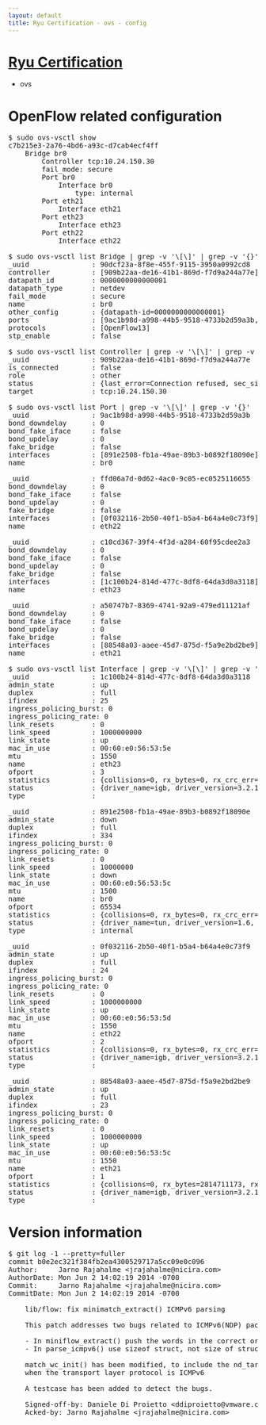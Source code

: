 ```yaml
---
layout: default
title: Ryu Certification - ovs - config
---
```

# [Ryu Certification](http://osrg.github.io/ryu/certification.html)
* ovs 

# OpenFlow related configuration
<pre>
$ sudo ovs-vsctl show
c7b215e3-2a76-4bd6-a93c-d7cab4ecf4ff
    Bridge br0
        Controller tcp:10.24.150.30
        fail_mode: secure
        Port br0
            Interface br0
                type: internal
        Port eth21
            Interface eth21
        Port eth23
            Interface eth23
        Port eth22
            Interface eth22

$ sudo ovs-vsctl list Bridge | grep -v '\[\]' | grep -v '{}'
_uuid               : 90dcf23a-8f8e-455f-9115-3950a0992cd8
controller          : [909b22aa-de16-41b1-869d-f7d9a244a77e]
datapath_id         : 0000000000000001
datapath_type       : netdev
fail_mode           : secure
name                : br0
other_config        : {datapath-id=0000000000000001}
ports               : [9ac1b98d-a998-44b5-9518-4733b2d59a3b, a50747b7-8369-4741-92a9-479ed11121af, c10cd367-39f4-4f3d-a284-60f95cdee2a3, ffd06a7d-0d62-4ac0-9c05-ec0525116655]
protocols           : [OpenFlow13]
stp_enable          : false

$ sudo ovs-vsctl list Controller | grep -v '\[\]' | grep -v '{}'
_uuid               : 909b22aa-de16-41b1-869d-f7d9a244a77e
is_connected        : false
role                : other
status              : {last_error=Connection refused, sec_since_connect=967, sec_since_disconnect=0, state=BACKOFF}
target              : tcp:10.24.150.30

$ sudo ovs-vsctl list Port | grep -v '\[\]' | grep -v '{}'
_uuid               : 9ac1b98d-a998-44b5-9518-4733b2d59a3b
bond_downdelay      : 0
bond_fake_iface     : false
bond_updelay        : 0
fake_bridge         : false
interfaces          : [891e2508-fb1a-49ae-89b3-b0892f18090e]
name                : br0

_uuid               : ffd06a7d-0d62-4ac0-9c05-ec0525116655
bond_downdelay      : 0
bond_fake_iface     : false
bond_updelay        : 0
fake_bridge         : false
interfaces          : [0f032116-2b50-40f1-b5a4-b64a4e0c73f9]
name                : eth22

_uuid               : c10cd367-39f4-4f3d-a284-60f95cdee2a3
bond_downdelay      : 0
bond_fake_iface     : false
bond_updelay        : 0
fake_bridge         : false
interfaces          : [1c100b24-814d-477c-8df8-64da3d0a3118]
name                : eth23

_uuid               : a50747b7-8369-4741-92a9-479ed11121af
bond_downdelay      : 0
bond_fake_iface     : false
bond_updelay        : 0
fake_bridge         : false
interfaces          : [88548a03-aaee-45d7-875d-f5a9e2bd2be9]
name                : eth21

$ sudo ovs-vsctl list Interface | grep -v '\[\]' | grep -v '{}'
_uuid               : 1c100b24-814d-477c-8df8-64da3d0a3118
admin_state         : up
duplex              : full
ifindex             : 25
ingress_policing_burst: 0
ingress_policing_rate: 0
link_resets         : 0
link_speed          : 1000000000
link_state          : up
mac_in_use          : 00:60:e0:56:53:5e
mtu                 : 1550
name                : eth23
ofport              : 3
statistics          : {collisions=0, rx_bytes=0, rx_crc_err=0, rx_dropped=0, rx_errors=0, rx_frame_err=0, rx_over_err=0, rx_packets=0, tx_bytes=3300938204, tx_dropped=0, tx_errors=0, tx_packets=5063937}
status              : {driver_name=igb, driver_version=3.2.10-k, firmware_version=2.10-9}
type                : 

_uuid               : 891e2508-fb1a-49ae-89b3-b0892f18090e
admin_state         : down
duplex              : full
ifindex             : 334
ingress_policing_burst: 0
ingress_policing_rate: 0
link_resets         : 0
link_speed          : 10000000
link_state          : down
mac_in_use          : 00:60:e0:56:53:5c
mtu                 : 1500
name                : br0
ofport              : 65534
statistics          : {collisions=0, rx_bytes=0, rx_crc_err=0, rx_dropped=0, rx_errors=0, rx_frame_err=0, rx_over_err=0, rx_packets=0, tx_bytes=0, tx_dropped=0, tx_errors=0, tx_packets=0}
status              : {driver_name=tun, driver_version=1.6, firmware_version=N/A}
type                : internal

_uuid               : 0f032116-2b50-40f1-b5a4-b64a4e0c73f9
admin_state         : up
duplex              : full
ifindex             : 24
ingress_policing_burst: 0
ingress_policing_rate: 0
link_resets         : 0
link_speed          : 1000000000
link_state          : up
mac_in_use          : 00:60:e0:56:53:5d
mtu                 : 1550
name                : eth22
ofport              : 2
statistics          : {collisions=0, rx_bytes=0, rx_crc_err=0, rx_dropped=0, rx_errors=0, rx_frame_err=0, rx_over_err=0, rx_packets=0, tx_bytes=2516580662, tx_dropped=0, tx_errors=0, tx_packets=4556992}
status              : {driver_name=igb, driver_version=3.2.10-k, firmware_version=2.10-9}
type                : 

_uuid               : 88548a03-aaee-45d7-875d-f5a9e2bd2be9
admin_state         : up
duplex              : full
ifindex             : 23
ingress_policing_burst: 0
ingress_policing_rate: 0
link_resets         : 0
link_speed          : 1000000000
link_state          : up
mac_in_use          : 00:60:e0:56:53:5c
mtu                 : 1550
name                : eth21
ofport              : 1
statistics          : {collisions=0, rx_bytes=2814711173, rx_crc_err=0, rx_dropped=0, rx_errors=0, rx_frame_err=0, rx_over_err=0, rx_packets=10511337, tx_bytes=0, tx_dropped=0, tx_errors=0, tx_packets=0}
status              : {driver_name=igb, driver_version=3.2.10-k, firmware_version=2.10-9}
type                : 
</pre>

# Version information
<pre>
$ git log -1 --pretty=fuller
commit b0e2ec321f384fb2ea4300529717a5cc09e0c096
Author:     Jarno Rajahalme &lt;jrajahalme@nicira.com&gt;
AuthorDate: Mon Jun 2 14:02:19 2014 -0700
Commit:     Jarno Rajahalme &lt;jrajahalme@nicira.com&gt;
CommitDate: Mon Jun 2 14:02:19 2014 -0700

    lib/flow: fix minimatch_extract&#40;&#41; ICMPv6 parsing
    
    This patch addresses two bugs related to ICMPv6&#40;NDP&#41; packets:
    
    - In miniflow_extract&#40;&#41; push the words in the correct order
    - In parse_icmpv6&#40;&#41; use sizeof struct, not size of struct *
    
    match_wc_init&#40;&#41; has been modified, to include the nd_target field
    when the transport layer protocol is ICMPv6
    
    A testcase has been added to detect the bugs.
    
    Signed-off-by: Daniele Di Proietto &lt;ddiproietto@vmware.com&gt;
    Acked-by: Jarno Rajahalme &lt;jrajahalme@nicira.com&gt;
</pre>
